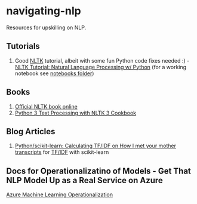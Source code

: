 # navigating-nlp
Resources for upskilling on NLP.

## Tutorials

1.  Good [NLTK](http://www.nltk.org/) tutorial, albeit with some fun Python code fixes needed :) - [NLTK Tutorial:  Natural Language Processing w/ Python](https://pythonprogramming.net/tokenizing-words-sentences-nltk-tutorial/) (for a working notebook see [notebooks folder](notebooks))

## Books

1.  [Official NLTK book online](http://www.nltk.org/book/)
1.  [Python 3 Text Processing with NLTK 3 Cookbook](https://www.safaribooksonline.com/library/view/python-3-text/9781782167853/)

## Blog Articles

1.  [Python/scikit-learn: Calculating TF/IDF on How I met your mother transcripts](http://www.markhneedham.com/blog/2015/02/15/pythonscikit-learn-calculating-tfidf-on-how-i-met-your-mother-transcripts/) for [TF/IDF](https://en.wikipedia.org/wiki/Tf%E2%80%93idf) with scikit-learn

## Docs for Operationalizatino of Models - Get That NLP Model Up as a Real Service on Azure

[Azure Machine Learning Operationalization](https://github.com/Azure/Machine-Learning-Operationalization)

